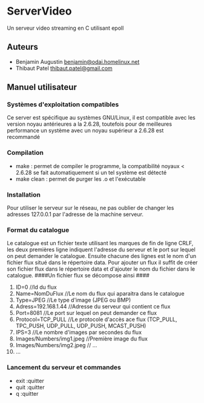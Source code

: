 # ServerVideo #
Un serveur video streaming en C utilisant epoll

## Auteurs ##

* Benjamin Augustin <benjamin@odai.homelinux.net>
* Thibaut Patel <thibaut.patel@gmail.com>

## Manuel utilisateur ##

### Systèmes d'exploitation compatibles ###
Ce server est spécifique au systèmes GNU/Linux, il est compatible avec les version noyau antérieures a la 2.6.28,
toutefois pour de meilleures performance un système avec un noyau supérieur a 2.6.28 est recommandé

### Compilation ###
* make : permet de compiler le programme, la compatibilité noyaux < 2.6.28 se fait automatiquement si un tel système est détecté
* make clean : permet de purger les .o et l'exécutable

### Installation ###
Pour utiliser le serveur sur le réseau, ne pas oublier de changer les adresses 127.0.0.1 par l'adresse de la machine serveur.

### Format du catalogue ###
Le catalogue est un fichier texte utilisant les marques de fin de ligne CRLF,
les deux premières ligne indiquent l'adresse du serveur et le port sur lequel on peut demander le catalogue. Ensuite chacune des lignes est le nom d'un fichier flux situé dans le répertoire data.
Pour ajouter un flux il suffit de créer son fichier flux dans le répertoire data et d'ajouter le nom du fichier dans le catalogue.
####Un fichier flux se décompose ainsi ####
1. ID=0 //Id du flux
2. Name=NomDuFlux //Le nom du flux qui aparaitra dans le catalogue
3. Type=JPEG //Le type d'image (JPEG ou BMP)
4. Adress=192.168.1.44 //Adresse du serveur qui contient ce flux
5. Port=8081 //Le port sur lequel on peut demander ce flux
6. Protocol=TCP_PULL //Le protocole d'accès ace flux (TCP_PULL, TPC_PUSH, UDP_PULL, UDP_PUSH, MCAST_PUSH)
7. IPS=3 //Le nombre d'images par secondes du flux
8. Images/Numbers/img1.jpeg //Première image du flux
9. Images/Numbers/img2.jpeg // ...
10. ...

### Lancement du serveur et commandes ###
* exit :quitter
* quit :quitter
* q	   :quitter

